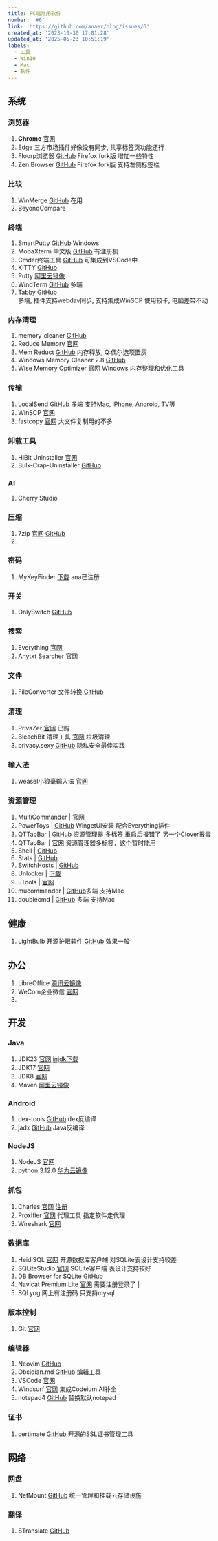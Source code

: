 ```yaml
---
title: PC端常用软件
number: '#6'
link: 'https://github.com/anaer/blog/issues/6'
created_at: '2023-10-30 17:01:28'
updated_at: '2025-05-23 10:51:19'
labels:
  - 工具
  - Win10
  - Mac
  - 软件
---
```

## 系统

### 浏览器

1. **Chrome** [官网](https://www.google.cn/chrome/?standalone=1&platform=win64&extra=stablechannel)
2. Edge  三方市场插件好像没有同步, 共享标签页功能还行
3. Floorp浏览器 [GitHub](https://github.com/Floorp-Projects/Floorp/releases) Firefox fork版 增加一些特性 
4. Zen Browser  [GitHub](https://github.com/zen-browser/desktop) Firefox fork版 支持左侧标签栏 

### 比较
1. WinMerge [GitHub](https://github.com/WinMerge/winmerge/releases)  在用
2. BeyondCompare

### 终端
1. SmartPutty [GitHub](https://github.com/anaer/SmartPutty) Windows
2. MobaXterm 中文版 [GitHub](https://github.com/RipplePiam/MobaXterm-Chinese-Simplified/releases) 有注册机
3. Cmder终端工具 [GitHub](https://github.com/cmderdev/cmder/releases) 可集成到VSCode中
4. KiTTY [GitHub](https://github.com/cyd01/KiTTY/releases)       
5. Putty [阿里云镜像](https://mirrors.aliyun.com/putty/latest.html)
6. WindTerm [GitHub](https://github.com/kingToolbox/WindTerm/releases/) 多端  
7. Tabby [GitHub](https://github.com/Eugeny/tabby/releases)  
  多端, 插件支持webdav同步, 支持集成WinSCP
  使用较卡, 电脑差带不动

### 内存清理
1. memory_cleaner [GitHub](https://github.com/H3d9/memory_cleaner/releases/)
2. Reduce Memory [官网](https://www.sordum.org/9197/reduce-memory-v1-7/) 
3. Mem Reduct [GitHub](https://github.com/henrypp/memreduct) 内存释放, Q:偶尔选项置灰
4. Windows Memory Cleaner 2.8 [GitHub](https://github.com/IgorMundstein/WinMemoryCleaner/) 
5. Wise Memory Optimizer [官网](https://www.wisecleaner.com.cn/wise-memory-optimizer.html) Windows 内存整理和优化工具

### 传输
1. LocalSend [GitHub](https://github.com/localsend/localsend/releases/tag/v1.17.0) 多端 支持Mac, iPhone, Android, TV等
2. WinSCP [官网](https://winscp.net/eng/download.php)
3. fastcopy [官网](https://fastcopy.jp/)   大文件复制用的不多

### 卸载工具
1. HiBit Uninstaller [官网](https://www.hibitsoft.ir/Uninstaller.html)
2. Bulk-Crap-Uninstaller [GitHub](https://github.com/Klocman/Bulk-Crap-Uninstaller/releases) 

### AI
1. Cherry Studio

### 压缩
1. 7zip [官网](https://www.7-zip.org/)  [GitHub](https://github.com/ip7z/7zip/releases)
2. 
### 密码
1. MyKeyFinder [下载](https://www.computerbild.de/download/MyKeyFinder-Plus-Kostenlose-Vollversion-31122673.html) ana已注册

### 开关
1. OnlySwitch [GitHub](https://github.com/jacklandrin/OnlySwitch)

### 搜索
1. Everything [官网](https://www.voidtools.com/zh-cn/) 
2. Anytxt Searcher [官网](https://anytxt.net/download/) 

### 文件
1. FileConverter 文件转换 [GitHub](https://github.com/Tichau/FileConverter/releases) 


### 清理
1. PrivaZer [官网](https://www.PrivaZer.com/download-pro.php) 已购 
2. BleachBit 清理工具 [官网](https://www.bleachbit.org/)  垃圾清理
3. privacy.sexy [GitHub](https://github.com/undergroundwires/privacy.sexy) 隐私安全最佳实践 

### 输入法
1. weasel小狼毫输入法 [官网](https://rime.im/)

### 资源管理
1. MultiCommander       | [官网](http://multicommander.com/downloads)              
2. PowerToys            | [GitHub](https://github.com/microsoft/PowerToys/releases) WingetUI安装 配合Everything插件         
3. QTTabBar             | [GitHub](https://github.com/indiff/qttabbar/releases)  资源管理器 多标签 重启后报错了 另一个Clover报毒 
4. QTTabBar             | [官网](http://qttabbar.wikidot.com/)         资源管理器多标签，这个暂时能用          
5. Shell                | [GitHub](https://github.com/moudey/Shell)            
6.  Stats                | [GitHub](https://github.com/exelban/stats)  
7. SwitchHosts          | [GitHub](https://github.com/oldj/SwitchHosts/releases)       
8. Unlocker             | [下载](https://www.52pojie.cn/thread-1317159-1-1.html)           
9. uTools               | [官网](https://www.u.tools/)                                  
10. mucommander | [GitHub](https://github.com/mucommander/mucommander/releases/)多端 支持Mac
11. doublecmd | [GitHub](https://github.com/doublecmd/doublecmd/releases/) 多端 支持Mac


## 健康
1. LightBulb 开源护眼软件 [GitHub](https://github.com/Tyrrrz/LightBulb/releases/) 效果一般

## 办公
1. LibreOffice [腾讯云镜像](https://mirrors.cloud.tencent.com/libreoffice/libreoffice/stable/)
2. WeCom企业微信 [官网](https://work.weixin.qq.com/)  
3. 
## 开发

### Java
1. JDK23 [官网](https://www.oracle.com/java/technologies/downloads/#jdk23-windows)  [injdk下载](https://d.injdk.cn/download/oraclejdk/23)
2. JDK17 [官网](https://www.oracle.com/java/technologies/downloads/#jdk17-windows)           
3. JDK8 [官网](https://www.oracle.com/java/technologies/downloads/#java8-windows)           
4. Maven [阿里云镜像](https://mirrors.aliyun.com/apache/maven/maven-3/3.9.5/binaries/)                                                   

### Android
1. dex-tools [GitHub](https://github.com/pxb1988/dex2jar/releases)   dex反编译   
2. jadx   [GitHub](https://github.com/skylot/jadx/releases)     Java反编译   

### NodeJS
1. NodeJS  [官网](http://www.nodejs.com.cn/)          
2. python 3.12.0 [华为云镜像](https://mirrors.huaweicloud.com/python/3.12.0/)

### 抓包
1. Charles [官网](https://www.charlesproxy.com/latest-release/download.do)  [注册](https://inused.github.io/pages/file/tool/CharlesKeygen.html)
2. Proxifier [官网](http://www.proxifier.com/) 代理工具 指定软件走代理
3. Wireshark [官网](https://www.wireshark.org)

### 数据库
1. HeidiSQL [官网](https://www.heidisql.com/)  开源数据库客户端 对SQLite表设计支持较差
2. SQLiteStudio [官网](https://sqlitestudio.pl/) SQLite客户端 表设计支持较好
3. DB Browser for SQLite [GitHub](https://github.com/sqlitebrowser/sqlitebrowser/releases)         
4. Navicat Premium Lite [官网](https://www.navicat.com.cn/download/navicat-premium-lite) 需要注册登录了                       |
5. SQLyog  网上有注册码 只支持mysql

### 版本控制
1. Git [官网](https://git-scm.com/download)

### 编辑器
1. Neovim  [GitHub](https://github.com/neovim/neovim/releases)           
2. Obsidian.md   [GitHub](https://github.com/obsidianmd/obsidian-releases/releases/) 编辑工具 
3. VSCode    [官网](https://code.visualstudio.com/)                   
4. Windsurf [官网](https://codeium.com/windsurf)     集成Codeium AI补全 
5. notepad4   [GitHub](https://github.com/zufuliu/notepad4)   替换默认notepad    

### 证书
1. certimate [GitHub](https://github.com/usual2970/certimate)  开源的SSL证书管理工具 

## 网络

### 网盘
1. NetMount [GitHub](https://github.com/VirtualHotBar/NetMount) 统一管理和挂载云存储设施

### 翻译
1. STranslate [GitHub](https://github.com/ZGGSONG/STranslate/releases)
